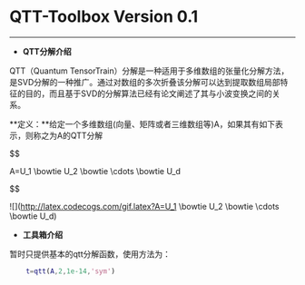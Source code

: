﻿# QTT-Toolbox  Version 0.1



---

 - **QTT分解介绍**

 QTT（Quantum TensorTrain）分解是一种适用于多维数组的张量化分解方法，是SVD分解的一种推广。通过对数组的多次折叠该分解可以达到提取数组局部特征的目的，而且基于SVD的分解算法已经有论文阐述了其与小波变换之间的关系。

**定义：**给定一个多维数组(向量、矩阵或者三维数组等)A，如果其有如下表示，则称之为A的QTT分解

$$

A=U_1 \bowtie U_2 \bowtie \cdots \bowtie U_d

$$


![](http://latex.codecogs.com/gif.latex?A=U_1 \\bowtie U_2 \\bowtie \\cdots \\bowtie U_d)


- **工具箱介绍**

暂时只提供基本的qtt分解函数，使用方法为：

```MATLAB
    t=qtt(A,2,1e-14,'sym')
```
